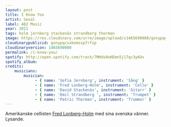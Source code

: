```yaml
---
layout: post
title: I Know You
artist: Seval
label: 482 Music
year: 2011
tags: holm jernberg stackenäs strandberg thorman
image: https://res.cloudinary.com/urre/image/upload/v1465690080/gxnypqcsxbomsvp7rfip.jpg
cloudinarypublicid: gxnypqcsxbomsvp7rfip
cloudinaryversion: 1465690080
permalink: /i-know-you/
spotify: http://open.spotify.com/track/7MHds0oHEmn5j17qc3y6Uv
spotify_album: 
credits:
    musicians:
        musician:
             - { name: 'Sofia Jernberg', instrument: 'Sång' }
             - { name: 'Fred Lonberg-Holm', instrument: 'Cello' }
             - { name: 'David Stackenäs', instrument: 'Gitarr' }
             - { name: 'Emil Strandberg ', instrument: 'Trumpet' }
             - { name: 'Patric Thorman', instrument: 'Trummor' }
---
```


Amerikanske cellisten <a href="http://www.lonberg-holm.info/">Fred Lonberg-Holm</a> med sina svenska vänner. Lysande.